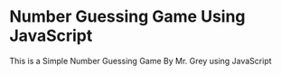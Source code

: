 # Number Guessing Game Using JavaScript
 This is a Simple Number Guessing Game By Mr. Grey using JavaScript
